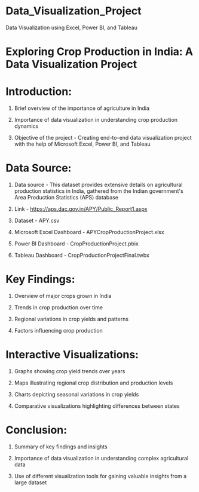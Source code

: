 # Data_Visualization_Project
Data Visualization using Excel, Power BI, and Tableau

# Exploring Crop Production in India: A Data Visualization Project

# Introduction:

1. Brief overview of the importance of agriculture in India
   
2. Importance of data visualization in understanding crop production dynamics
   
4. Objective of the project - Creating end-to-end data visualization project with the help of Microsoft Excel, Power BI, and Tableau
   
# Data Source:

1. Data source - This dataset provides extensive details on agricultural production statistics in India, gathered from the Indian government's Area Production Statistics (APS) database
   
2. Link - https://aps.dac.gov.in/APY/Public_Report1.aspx
   
3. Dataset - APY.csv

4. Microsoft Excel Dashboard - APYCropProductionProject.xlsx

5. Power BI Dashboard - CropProductionProject.pbix

6. Tableau Dashboard - CropProductionProjectFinal.twbx
   
# Key Findings:

1. Overview of major crops grown in India
   
2. Trends in crop production over time
   
3. Regional variations in crop yields and patterns
   
4. Factors influencing crop production
   
# Interactive Visualizations:

1. Graphs showing crop yield trends over years
   
2. Maps illustrating regional crop distribution and production levels
   
3. Charts depicting seasonal variations in crop yields
   
4. Comparative visualizations highlighting differences between states
   
# Conclusion:

1. Summary of key findings and insights
   
2. Importance of data visualization in understanding complex agricultural data
   
3. Use of different visualization tools for gaining valuable insights from a large dataset

